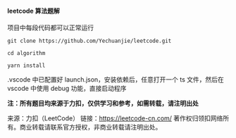 #### leetcode 算法题解

项目中每段代码都可以正常运行

```shell
git clone https://github.com/Yechuanjie/leetcode.git

cd algorithm

yarn install
```

.vscode 中已配置好 launch.json，安装依赖后，任意打开一个 ts 文件，然后在 vscode 中使用 debug 功能，直接启动程序

**注：所有题目均来源于力扣，仅供学习和参考，如需转载，请注明出处**

来源：力扣（LeetCode）
链接：https://leetcode-cn.com/
著作权归领扣网络所有。商业转载请联系官方授权，非商业转载请注明出处。
